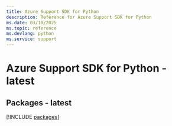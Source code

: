 ```yaml
---
title: Azure Support SDK for Python
description: Reference for Azure Support SDK for Python
ms.date: 03/18/2025
ms.topic: reference
ms.devlang: python
ms.service: support
---
```

# Azure Support SDK for Python - latest
## Packages - latest
[!INCLUDE [packages](support-index.md)]